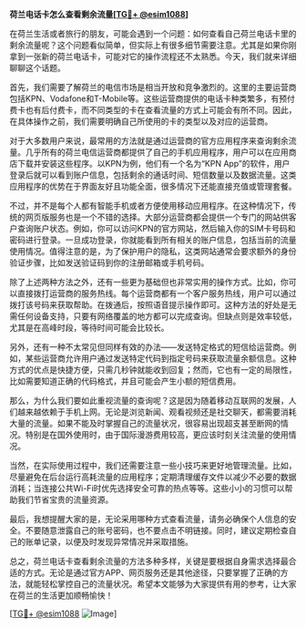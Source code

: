 **荷兰电话卡怎么查看剩余流量[[TG💪+ @esim1088](https://t.me/s/esim1088)]**

在荷兰生活或者旅行的朋友，可能会遇到一个问题：如何查看自己荷兰电话卡里的剩余流量呢？这个问题看似简单，但实际上有很多细节需要注意。尤其是如果你刚拿到一张新的荷兰电话卡，可能对它的操作流程还不太熟悉。今天，我们就来详细聊聊这个话题。

首先，我们需要了解荷兰的电信市场是相当开放和竞争激烈的。这里的主要运营商包括KPN、Vodafone和T-Mobile等。这些运营商提供的电话卡种类繁多，有预付费卡也有后付费卡，而不同类型的卡在查看流量的方式上可能会有所不同。因此，在具体操作之前，我们需要明确自己所使用的卡的类型以及对应的运营商。

对于大多数用户来说，最常用的方法就是通过运营商的官方应用程序来查询剩余流量。几乎所有的荷兰电信运营商都提供了自己的手机应用程序，用户可以在应用商店下载并安装这些程序。以KPN为例，他们有一个名为“KPN App”的软件，用户登录后就可以看到账户信息，包括剩余的通话时间、短信数量以及数据流量。这类应用程序的优势在于界面友好且功能全面，很多情况下还能直接充值或管理套餐。

不过，并不是每个人都有智能手机或者方便使用移动应用程序。在这种情况下，传统的网页版服务也是一个不错的选择。大部分运营商都会提供一个专门的网站供客户查询账户状态。例如，你可以访问KPN的官方网站，然后输入你的SIM卡号码和密码进行登录。一旦成功登录，你就能看到所有相关的账户信息，包括当前的流量使用情况。值得注意的是，为了保护用户的隐私，这类网站通常会要求额外的身份验证步骤，比如发送验证码到你的注册邮箱或手机号码。

除了上述两种方法之外，还有一些更为基础但也非常实用的操作方式。比如，你可以直接拨打运营商的服务热线。每个运营商都有一个客户服务热线，用户可以通过拨打该号码来获取帮助。在拨通后，按照语音提示操作即可。这种方法的好处是无需任何设备支持，只要有网络覆盖的地方都可以完成查询。但缺点则是效率较低，尤其是在高峰时段，等待时间可能会比较长。

另外，还有一种不太常见但同样有效的办法——发送特定格式的短信给运营商。例如，某些运营商允许用户通过发送特定代码到指定号码来获取流量余额信息。这种方式的优点是快捷方便，只需几秒钟就能收到回复；然而，它也有一定的局限性，比如需要知道正确的代码格式，并且可能会产生小额的短信费用。

那么，为什么我们要如此重视流量的查询呢？这是因为随着移动互联网的发展，人们越来越依赖于手机上网。无论是浏览新闻、观看视频还是社交聊天，都需要消耗大量的流量。如果不能及时掌握自己的流量状况，很容易出现超支甚至断网的情况。特别是在国外使用时，由于国际漫游费用较高，更应该时刻关注流量的使用情况。

当然，在实际使用过程中，我们还需要注意一些小技巧来更好地管理流量。比如，尽量避免在后台运行高耗流量的应用程序；定期清理缓存文件以减少不必要的数据消耗；当连接公共Wi-Fi时优先选择安全可靠的热点等等。这些小小的习惯可以帮助我们节省宝贵的流量资源。

最后，我想提醒大家的是，无论采用哪种方式查看流量，请务必确保个人信息的安全。不要随意泄露自己的账号密码，也不要点击不明链接。同时，建议定期检查自己的账单记录，以便及时发现异常情况并采取措施。

总之，荷兰电话卡查看剩余流量的方法多种多样，关键是要根据自身需求选择最合适的方式。无论是通过官方APP、网页服务还是其他途径，只要掌握了正确的方法，就能轻松掌控自己的流量状况。希望本文能够为大家提供有用的参考，让大家在荷兰的生活更加顺畅愉快！

[[TG💪+ @esim1088](https://t.me/s/esim1088) ![Image](https://i.postimg.cc/4NQfJmqS/Snipaste-2025-05-13-00-14-12.png)]